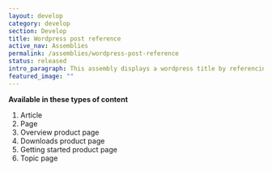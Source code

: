 ```yaml
---
layout: develop
category: develop
section: Develop
title: Wordpress post reference
active_nav: Assemblies
permalink: /assemblies/wordpress-post-reference
status: released
intro_paragraph: This assembly displays a wordpress title by referencing the wordpress post node.
featured_image: ""
---
```

**Available in these types of content**

1. Article
2. Page
3. Overview product page
4. Downloads product page
5. Getting started product page
6. Topic page
